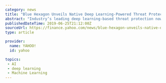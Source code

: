 ```yaml
---
category: news
title: "Blue Hexagon Unveils Native Deep Learning-Powered Threat Protection Platform For Amazon Web Services"
abstract: "Industry’s leading deep learning-based threat protection now supports AWS VPC traffic mirroring to further secure AWS enterprise cloud deployments against cyberthreats Blue Hexagon, a deep ..."
publishedDateTime: 2019-06-25T21:12:00Z
sourceUrl: https://finance.yahoo.com/news/blue-hexagon-unveils-native-deep-150000671.html
type: article

provider:
  name: YAHOO!
  id: yahoo

topics:
 - AI
 - deep learning
 - Machine Learning
---
```

